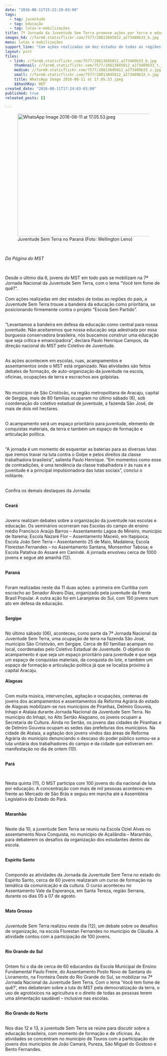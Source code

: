 ```yaml
---
date: "2016-08-11T15:22:29-03:00"
tags:
  - tag: juventude
  - tag: educação
  - tag: lutas-e-mobilizações
title: 7ª Jornada da Juventude Sem Terra promove ações por terra e educação em todo o país
images_hd: //farm8.staticflickr.com/7577/28813845012_a273409b33_b.jpg
menu: lutas e mobilizações
support_line: "Com ações realizadas em dez estados de todas as regiões do país, a Juventude Sem Terra trouxe a bandeira da educação como prioritária.\n\n"
layout: post
files:
  - link: //farm8.staticflickr.com/7577/28813845012_a273409b33_b.jpg
    thumbnail: //farm8.staticflickr.com/7577/28813845012_a273409b33_t.jpg
    medium: //farm8.staticflickr.com/7577/28813845012_a273409b33_z.jpg
    small: //farm8.staticflickr.com/7577/28813845012_a273409b33_n.jpg
    title: WhatsApp Image 2016-08-11 at 17.05.53.jpeg
    $$hashKey: 0EP
created_date: "2016-08-11T17:24:03-03:00"
published: true
releated_posts: []

---
```

<figure class="image"><img alt="WhatsApp Image 2016-08-11 at 17.05.53.jpeg" height="394" src="//farm8.staticflickr.com/7577/28813845012_a273409b33_b.jpg" width="700" />
<figcaption>Juventude Sem Terra no Paran&aacute; (Foto: Wellington Leno)&nbsp;</figcaption>
</figure>

<p>&nbsp;</p>

<p><em>Da&nbsp;P&aacute;gina do MST&nbsp;</em></p>

<p>&nbsp;</p>

<p>Desde o &uacute;ltimo dia 6, jovens do MST em todo pa&iacute;s se mobilizam na 7&ordf; Jornada Nacional da Juventude Sem Terra, com o lema &ldquo;Voc&ecirc; tem fome de qu&ecirc;?&rdquo;.<br />
<br />
Com a&ccedil;&otilde;es realizadas&nbsp;em dez estados de&nbsp;todas as regi&otilde;es do pa&iacute;s,&nbsp;a Juventude Sem Terra trouxe a bandeira da educa&ccedil;&atilde;o como priorit&aacute;ria, se posicionando firmemente contra o projeto &ldquo;Escola Sem Partido&rdquo;.</p>

<p><br />
&ldquo;Levantamos a bandeira em&nbsp;defesa da educa&ccedil;&atilde;o como central para nossa juventude. N&atilde;o aceitaremos que nossa educa&ccedil;&atilde;o seja adestrada por essa burguesia conservadora brasileira, n&oacute;s buscamos construir uma educa&ccedil;&atilde;o que seja cr&iacute;tica e emancipadora&rdquo;, declara Paulo Henrique Campos, da dire&ccedil;&atilde;o nacional do MST pelo Coletivo de Juventude.</p>

<p><br />
As a&ccedil;&otilde;es acontecem em escolas, ruas, acampamentos e assentamentos&nbsp;onde o MST est&aacute; organizado. Nas atividades&nbsp;s&atilde;o feitos debates de forma&ccedil;&atilde;o, de auto-organiza&ccedil;&atilde;o da juventude na escola, <span style="line-height: 20.8px;">oficinas,&nbsp;</span>ocupa&ccedil;&otilde;es de terra e escrachos aos golpistas.</p>

<p><br />
No munic&iacute;pio de S&atilde;o Crist&oacute;v&atilde;o, na regi&atilde;o metropolitana de Aracaju, capital de Sergipe, mais de 80 fam&iacute;lias ocuparam no &uacute;ltimo s&aacute;bado (6), sob coordena&ccedil;&atilde;o do coletivo estadual de juventude, a fazenda S&atilde;o Jos&eacute;, de mais de dois&nbsp;mil hectares.</p>

<p><br />
O acampamento ser&aacute; um espa&ccedil;o priorit&aacute;rio para juventude,&nbsp;elemento de conquistas materiais, da terra e tamb&eacute;m um espa&ccedil;o de forma&ccedil;&atilde;o e articula&ccedil;&atilde;o pol&iacute;tica.</p>

<p><br />
&ldquo;A jornada &eacute; um momento de esquentar as baterias para as diversas lutas que iremos travar na luta contra o Golpe e pelos direitos da classe trabalhadora brasileira&rdquo;, salienta Paulo Henrique. &ldquo;Em momentos como esse de contradi&ccedil;&otilde;es, &eacute; uma tend&ecirc;ncia da classe trabalhadora ir &agrave;s ruas e a juventude &eacute; a principal impulsionadora das lutas sociais&rdquo;, conclui o militante.</p>

<p><br />
Confira os demais destaques da Jornada:</p>

<p><br />
<strong>Cear&aacute;</strong></p>

<p><br />
Jovens realizam debates sobre a organiza&ccedil;&atilde;o da juventude nas escolas e educa&ccedil;&atilde;o. Os semin&aacute;rios ocorreram nas Escolas do campo de ensino m&eacute;dio Francisco Ara&uacute;jo Barros &ndash; Assentamento Lagoa do Mineiro, munic&iacute;pio de Itarema; Escola Nazar&eacute; Flor &ndash; Assentamento Macei&oacute;, em Itapipoca; Escola Jo&atilde;o Sem Terra &ndash; Assentamento 25 de Maio, Madalena; Escola Florestan Fernandes &ndash; no Assentamento Santana, Monsenhor Tabosa; e Escola Patativa do Assar&eacute; em Canind&eacute;. A jornada envolveu cerca de 1000 jovens e segue at&eacute; amanh&atilde; (12).</p>

<p><br />
<strong>Paran&aacute;&nbsp;</strong></p>

<p><br />
Foram realizadas neste dia 11 duas a&ccedil;&otilde;es: a primeira em Curitiba com escracho ao Senador &Aacute;lvaro Dias, organizado pela juventude da Frente Brasil Popular. A outra a&ccedil;&atilde;o foi em Laranjeiras do Sul, com 150 jovens num ato em defesa da educa&ccedil;&atilde;o.</p>

<p><br />
<strong>Sergipe&nbsp;</strong></p>

<p><br />
No &uacute;ltimo s&aacute;bado (06), aconteceu, como parte da 7&ordf; Jornada Nacional da Juventude Sem Terra, uma ocupa&ccedil;&atilde;o de terra na fazenda S&atilde;o Jos&eacute;, munic&iacute;pio S&atilde;o Crist&oacute;v&atilde;o, em Sergipe. Cerca de 80 fam&iacute;lias acampam no local, coordenadas pelo Coletivo Estadual de Juventude.&nbsp;O objetivo do acampamento &eacute; que seja um espa&ccedil;o priorit&aacute;rio para juventude e que seja um espa&ccedil;o de conquistas materiais, da conquista do lote, e tamb&eacute;m um espa&ccedil;o de forma&ccedil;&atilde;o e articula&ccedil;&atilde;o pol&iacute;tica j&aacute; que se localiza pr&oacute;ximo &agrave; capital Aracaju.<br />
<strong>&nbsp;<br />
Alagoas</strong></p>

<p><br />
Com muita m&uacute;sica, interven&ccedil;&otilde;es, agita&ccedil;&atilde;o e ocupa&ccedil;&otilde;es, centenas de jovens dos acampamentos e assentamentos da Reforma Agr&aacute;ria do estado de Alagoas mobilizam-se nos munic&iacute;pios de Piranhas, Delmiro Gouveia, Inhapi e Atalaia durante Jornada Nacional da Juventude Sem Terra. No munic&iacute;pio do Inhapi, no Alto Sert&atilde;o Alagoano, os jovens ocupam a Secretaria de Cultura. Ainda no Sert&atilde;o, os jovens das cidades de Piranhas e de Delmiro Gouveia ocupam as sedes das prefeituras dos munic&iacute;pios. Na cidade de Atalaia, a agita&ccedil;&atilde;o dos jovens vindos das &aacute;reas de Reforma Agr&aacute;ria do munic&iacute;pio denunciando o descaso do poder p&uacute;blico somou-se a luta unit&aacute;ria dos trabalhadores do campo e da cidade que estiveram em manifesta&ccedil;&atilde;o no dia de ontem (10).</p>

<p><br />
<strong>Par&aacute;</strong></p>

<p>&nbsp;</p>

<p>Nesta quinta (11), O MST participa com 100 jovens do dia nacional de luta por educa&ccedil;&atilde;o. A concentra&ccedil;&atilde;o com mais de mil pessoas aconteceu em frente ao Mercado de S&atilde;o Br&aacute;s e seguiu em marcha at&eacute; a Assembleia Legislativa do Estado do Par&aacute;.</p>

<p><br />
<strong>Maranh&atilde;o&nbsp;</strong></p>

<p><br />
Neste dia 10, a juventude Sem Terra se reuniu na Escola Oziel Alves no assentamento Nova Conquista, no munic&iacute;pio de A&ccedil;ail&acirc;ndia &ndash; Maranh&atilde;o, para debaterem os desafios da organiza&ccedil;&atilde;o dos estudantes dentro da escola.</p>

<p><br />
<strong>Esp&iacute;rito Santo&nbsp;</strong></p>

<p><br />
Compondo as atividades da Jornada da Juventude Sem Terra no estado do Esp&iacute;rito Santo, cerca de 60 jovens realizaram um curso de forma&ccedil;&atilde;o na tem&aacute;tica da comunica&ccedil;&atilde;o e da cultura. O curso aconteceu no Assentamento Vale da Esperan&ccedil;a, em Santa Tereza, regi&atilde;o Serrana, durante os dias 05 a 07 de agosto.</p>

<p><br />
<strong>Mato Grosso&nbsp;</strong></p>

<p><br />
Juventude Sem Terra realizou neste dia (12), um debate sobre os desafios de organiza&ccedil;&atilde;o, na escola Florestan Fernandes no munic&iacute;pio de Cl&aacute;udia. A atividade contou com a participa&ccedil;&atilde;o de 100 jovens.</p>

<p><br />
<strong>Rio Grande do Sul&nbsp;</strong></p>

<p><br />
Ontem foi o dia de cerca de 60 educandos da Escola Municipal de Ensino Fundamental Paulo Freire, do Assentamento Posto Novo de Santana do Livramento, na Fronteira Oeste do Rio Grande do Sul, se mobilizar na 7&ordf; Jornada Nacional da Juventude Sem Terra.&nbsp;Com o lema &#39;Voc&ecirc; tem fome de qu&ecirc;?&#39;, eles debateram sobre a luta do MST pela democratiza&ccedil;&atilde;o da terra, o uso de agrot&oacute;xicos na agricultura e o direito de todas as pessoas terem uma alimenta&ccedil;&atilde;o saud&aacute;vel &ndash; inclusive nas escolas.</p>

<p><br />
<strong>Rio Grande do Norte&nbsp;</strong></p>

<p><br />
Nos dias 12 e 13, a juventude Sem Terra se re&uacute;ne para discutir sobre a educa&ccedil;&atilde;o brasileira, com momento de forma&ccedil;&atilde;o e de oficinas. As atividades se concentram no munic&iacute;pio de Touros com a participa&ccedil;&atilde;o de jovens dos munic&iacute;pios de Jo&atilde;o Camar&aacute;, Pureza, S&atilde;o Miguel do Gostoso e Bento Fernandes.</p>
